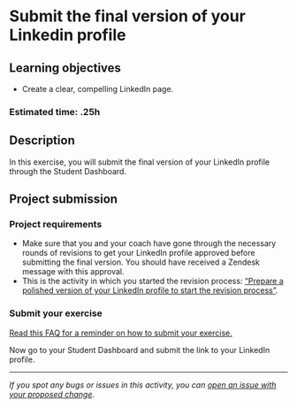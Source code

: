 # Submit the final version of your Linkedin profile

## **Learning objectives**

- Create a clear, compelling LinkedIn page.

### **Estimated time: .25h**

## **Description**

In this exercise, you will submit the final version of your LinkedIn profile through the Student Dashboard.

## Project submission

### Project requirements

- Make sure that you and your coach have gone through the necessary rounds of revisions to get your LinkedIn profile approved before submitting the final version. You should have received a Zendesk message with this approval.
- This is the activity in which you started the revision process: [“Prepare a polished version of your LinkedIn profile to start the revision process”](https://github.com/matovu-farid/curriculum-professional-skills/blob/main/job-search/prepare-polished-version-of-linkedin-profile.md).

### Submit your exercise

[Read this FAQ for a reminder on how to submit your exercise.](https://microverse.zendesk.com/hc/en-us/articles/360061344234)

Now go to your Student Dashboard and submit the link to your LinkedIn profile.

---

_If you spot any bugs or issues in this activity, you can [open an issue with your proposed change](https://github.com/microverseinc/curriculum-transversal-skills/blob/main/git-github/articles/open_issue.md)._
